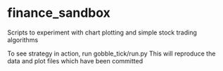 # finance_sandbox
Scripts to experiment with chart plotting and simple stock trading algorithms

To see strategy in action, run gobble_tick/run.py
This will reproduce the data and plot files which have been committed
